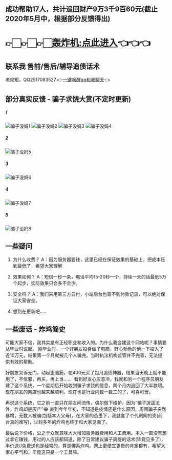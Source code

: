 ## 成功帮助17人，共计追回财产9万3千9百60元(截止2020年5月中，根据部分反馈得出)
# 👉🏻👉🏻👉🏻[轰炸机:点此进入](http://hongz.kuaishuale.top/)👈👈👈

## 联系我 售前/售后/辅导追债话术
老规矩，QQ2517083527 👉[一键唤醒qq和我聊天](http://wpa.qq.com/msgrd?v=3&uin=2517083527&site=qq&menu=yes)👈

## 部分真实反馈 - 骗子求饶大赏(不定时更新)
##### 1
![骗子没妈1](https://s1.ax1x.com/2020/04/23/JdXERO.jpg)
![骗子没妈2](https://s1.ax1x.com/2020/04/23/JdXki6.jpg)
![骗子没妈3](https://s1.ax1x.com/2020/04/23/JdXAJK.jpg)
![骗子没妈4](https://s1.ax1x.com/2020/04/23/JdXiIx.jpg)
##### 2
![骗子没妈5](https://s1.ax1x.com/2020/04/23/JdXPd1.jpg)
##### 3
![骗子没妈6](https://s1.ax1x.com/2020/04/23/JdXeQe.jpg)
##### 4
![骗子没妈7](https://s1.ax1x.com/2020/04/23/JdXmsH.jpg)
##### 5
![骗子没妈8](https://s1.ax1x.com/2020/04/23/JdXnLd.jpg)

## 一些疑问
1. 为什么收费？
A：因为服务器要钱，这里已经在保证效果的基础上，把成本压到最低了，希望大家理解

2. 效果如何？
A：短信一秒一条，电话平均15-20秒一个，持续一天的话最低5万个起步，实际效果只会多不会少。

3. 安全吗？
A：我们采用第三方云付，小站后台也查不到付款记录，可以绝对保证大家安全。

4. 想到在更新吧.....


## 一些废话 - 炸鸡简史
可能大家不信，我其实是有正经职业和收入的。为什么我会建这个网站呢？事情要从毕业时说起。
刚毕业时，一个好朋友投身做了电商，野心勃勃的他一下投入了近10万元，结果第一个月就被几个人骗完。当时执法机构监管并不完善，无法提供有效的帮助。

好朋友哭诉无门，动起歪脑筋，花400元买了包月追债神器，结果当天晚上就不能用了，不信邪，再买，再上当.......
看到好友心灰意冷，我就和另一个程序员朋友建了这个系统，一个星期后开始收到骗子求饶的信息，两个月内追回了大半款项。现在朋友的网店也越来越顺利，现在也是行业内数一数二的了，可喜可贺。

再说这个系统，它之前一直只在朋友间流传，偶尔做下维护，因为“骗子逍遥法外，炸鸡却是灰产”😂
直到今年年初，不知道是疫情还是什么原因，周围骗子突然暴增，无数人被骗(包括本人父母)，在大家的怂恿下，我就套了个代刷网的壳(前台真的难写)，尘封多年的炸鸡也终于和大家见面了。

最后说下价格，公之于众就意味大大增加服务器费用和人工费用。本人一直没有想过拿它赚钱，用过的人应该都知道，除了日常建议骗子周旋的话术(毕竟见多了)，半价送//免费送也是经常的，算是佛系炸鸡。网上更便宜更贵的肯定都有，希望大家心平气和，毕竟这只是一个工具嘛。

